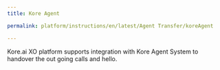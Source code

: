 ```yaml
---
title: Kore Agent

permalink: platform/instructions/en/latest/Agent Transfer/koreAgent

---
```


Kore.ai XO platform supports integration with Kore Agent System to handover the out going calls and hello.  
